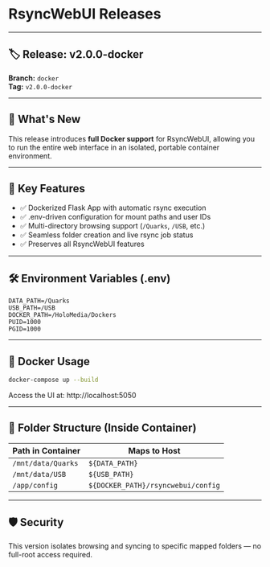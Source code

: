 # RsyncWebUI Releases

---

## 🏷️ Release: v2.0.0-docker
**Branch:** `docker`  
**Tag:** `v2.0.0-docker`

---

## 🚀 What's New

This release introduces **full Docker support** for RsyncWebUI, allowing you to run the entire web interface in an isolated, portable container environment.

---

## 🧩 Key Features

- ✅ Dockerized Flask App with automatic rsync execution
- ✅ .env-driven configuration for mount paths and user IDs
- ✅ Multi-directory browsing support (`/Quarks`, `/USB`, etc.)
- ✅ Seamless folder creation and live rsync job status
- ✅ Preserves all RsyncWebUI features

---

## 🛠 Environment Variables (.env)

```env
DATA_PATH=/Quarks
USB_PATH=/USB
DOCKER_PATH=/HoloMedia/Dockers
PUID=1000
PGID=1000
```

---

## 🐳 Docker Usage

```bash
docker-compose up --build
```
Access the UI at: http://localhost:5050

---

## 📁 Folder Structure (Inside Container)

| Path in Container     | Maps to Host          |
|------------------------|------------------------|
| `/mnt/data/Quarks`     | `${DATA_PATH}`         |
| `/mnt/data/USB`        | `${USB_PATH}`          |
| `/app/config`          | `${DOCKER_PATH}/rsyncwebui/config` |

---

## 🛡️ Security

This version isolates browsing and syncing to specific mapped folders — no full-root access required.
